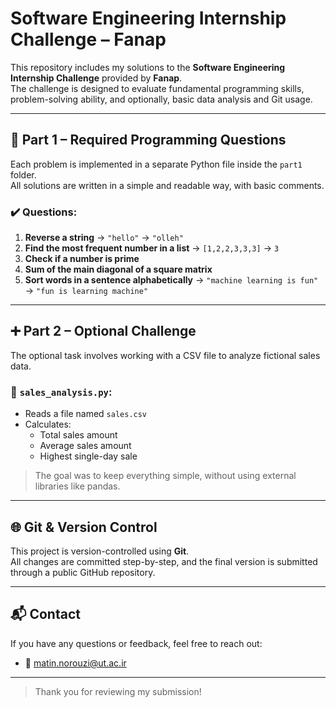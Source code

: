 #  Software Engineering Internship Challenge – Fanap

This repository includes my solutions to the **Software Engineering Internship Challenge** provided by **Fanap**.  
The challenge is designed to evaluate fundamental programming skills, problem-solving ability, and optionally, basic data analysis and Git usage.

---

## 🧪 Part 1 – Required Programming Questions

Each problem is implemented in a separate Python file inside the `part1` folder.  
All solutions are written in a simple and readable way, with basic comments.

### ✔️ Questions:
1. **Reverse a string** → `"hello"` → `"olleh"`
2. **Find the most frequent number in a list** → `[1,2,2,3,3,3]` → `3`
3. **Check if a number is prime**
4. **Sum of the main diagonal of a square matrix**
5. **Sort words in a sentence alphabetically** → `"machine learning is fun"` → `"fun is learning machine"`

---

## ➕ Part 2 – Optional Challenge

The optional task involves working with a CSV file to analyze fictional sales data.

### 🧾 `sales_analysis.py`:
- Reads a file named `sales.csv`
- Calculates:
  - Total sales amount
  - Average sales amount
  - Highest single-day sale

> The goal was to keep everything simple, without using external libraries like pandas.

---

## 🌐 Git & Version Control

This project is version-controlled using **Git**.  
All changes are committed step-by-step, and the final version is submitted through a public GitHub repository.

---

## 📬 Contact

If you have any questions or feedback, feel free to reach out:

- 📧 matin.norouzi@ut.ac.ir  


---

> Thank you for reviewing my submission!